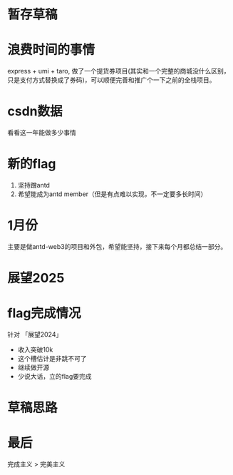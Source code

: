 # 暂存草稿

# 浪费时间的事情

express + umi + taro, 做了一个提货券项目(其实和一个完整的商城没什么区别，只是支付方式替换成了券码)，可以顺便完善和推广个一下之前的全栈项目。

# csdn数据

看看这一年能做多少事情

# 新的flag

1. 坚持蹭antd
2. 希望能成为antd member（但是有点难以实现，不一定要多长时间）

# 1月份

主要是做antd-web3的项目和外包，希望能坚持，接下来每个月都总结一部分。

# 展望2025

# flag完成情况

针对 「展望2024」

- 收入突破10k
- 这个槽估计是非跳不可了
- 继续做开源
- 少说大话，立的flag要完成

# 草稿思路

# 最后

完成主义 > 完美主义
